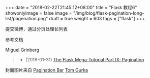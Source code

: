 +++
date = "2018-02-22T21:45:12+08:00"
title = "Flask 教程6"
showonlyimage = false
image = "/img/blog/flask-pagination-long-list/pagenation.png"
draft = true
weight = 603
tags = ["flask"]
+++

提交微博，通过分页处理长列表
<!--more-->


参考文档

Miguel Grinberg

> - (2018-01-31) [The Flask Mega-Tutorial Part Ⅸ: Pagination](https://blog.miguelgrinberg.com/post/the-flask-mega-tutorial-part-ix-pagination)

封面图片来自 [Pagination Bar](https://dribbble.com/shots/278553-Pagination-Bar) <a href="https://dribbble.com/tomgurka"><i class="fa fa-dribbble" aria-hidden="true"></i> Tom Gurka</a>
